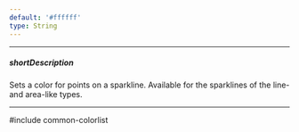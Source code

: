 ```yaml
---
default: '#ffffff'
type: String
---
```

---
##### shortDescription
Sets a color for points on a sparkline. Available for the sparklines of the line- and area-like types.

---
#include common-colorlist